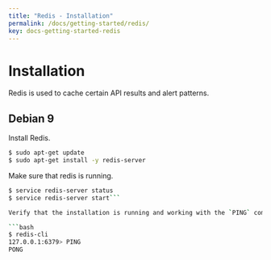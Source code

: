 ```yaml
---
title: "Redis - Installation"
permalink: /docs/getting-started/redis/
key: docs-getting-started-redis
---
```


# Installation

Redis is used to cache certain API results and alert patterns.

## Debian 9

Install Redis.

```bash
$ sudo apt-get update
$ sudo apt-get install -y redis-server
```

Make sure that redis is running.

```bash
$ service redis-server status
$ service redis-server start```

Verify that the installation is running and working with the `PING` command.

```bash
$ redis-cli 
127.0.0.1:6379> PING
PONG
```